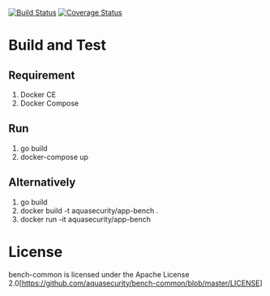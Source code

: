 [![Build Status](https://travis-ci.org/aquasecurity/bench-common.svg?branch=master)](https://travis-ci.org/aquasecurity/bench-common)
[![Coverage Status][cov-img]][cov]

[cov-img]: https://codecov.io/github/aquasecurity/bench-common/branch/master/graph/badge.svg
[cov]: https://codecov.io/github/aquasecurity/bench-common

# Build and Test
## Requirement
1. Docker CE
1. Docker Compose

## Run
1. go build
1. docker-compose up

## Alternatively
1. go build
1. docker build -t aquasecurity/app-bench .
1. docker run -it aquasecurity/app-bench

# License
bench-common is licensed under the Apache License 2.0[https://github.com/aquasecurity/bench-common/blob/master/LICENSE]
